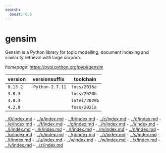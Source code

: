 ```yaml
---
search:
  boost: 0.5
---
```

# gensim

Gensim is a Python library for topic modelling, document indexing and similarity retrieval with  large corpora.

*homepage*: <https://pypi.python.org/pypi/gensim>

version | versionsuffix | toolchain
--------|---------------|----------
``0.13.2`` | ``-Python-2.7.11`` | ``foss/2016a``
``3.8.3`` |  | ``foss/2020b``
``3.8.3`` |  | ``intel/2020b``
``4.2.0`` |  | ``foss/2021a``

[../0/index.md](0) - [../a/index.md](a) - [../b/index.md](b) - [../c/index.md](c) - [../d/index.md](d) - [../e/index.md](e) - [../f/index.md](f) - [../g/index.md](g) - [../h/index.md](h) - [../i/index.md](i) - [../j/index.md](j) - [../k/index.md](k) - [../l/index.md](l) - [../m/index.md](m) - [../n/index.md](n) - [../o/index.md](o) - [../p/index.md](p) - [../q/index.md](q) - [../r/index.md](r) - [../s/index.md](s) - [../t/index.md](t) - [../u/index.md](u) - [../v/index.md](v) - [../w/index.md](w) - [../x/index.md](x) - [../y/index.md](y) - [../z/index.md](z)

